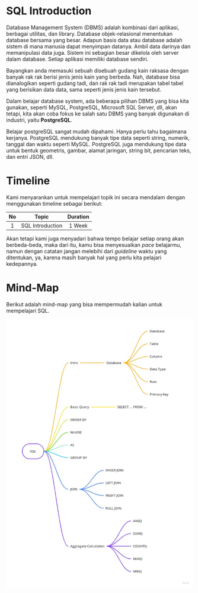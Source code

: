 # SQL Introduction

Database Management System (DBMS) adalah kombinasi dari aplikasi, berbagai utilitas, dan library. Database objek-relasional menentukan database bersama yang besar.
Adapun basis data atau database adalah sistem di mana manusia dapat menyimpan datanya. Ambil data darinya dan memanipulasi data juga. Sistem ini sebagian besar dikelola oleh server dalam database. Setiap aplikasi memiliki database sendiri.

Bayangkan anda memasuki sebuah disebuah gudang kain raksasa dengan banyak rak rak berisi jenis jenis kain yang berbeda. Nah, database bisa dianalogikan seperti gudang tadi, dan rak rak tadi merupakan tabel tabel yang berisikan data data, sama seperti jenis jenis kain tersebut.

Dalam belajar database system, ada beberapa pilihan DBMS yang bisa kita gunakan, seperti MySQL, PostgreSQL, Microsoft SQL Server, dll, akan tetapi, kita akan coba fokus ke salah satu DBMS yang banyak digunakan di industri, yaitu **PostgreSQL**.

Belajar postgreSQL sangat mudah dipahami. Hanya perlu tahu bagaimana kerjanya. PostgreSQL mendukung banyak tipe data seperti string, numerik, tanggal dan waktu seperti MySQL. PostgreSQL juga mendukung tipe data untuk bentuk geometris, gambar, alamat jaringan, string bit, pencarian teks, dan entri JSON, dll.

# Timeline

Kami menyarankan untuk mempelajari topik ini secara mendalam dengan menggunakan timeline sebagai berikut:

| No  | Topic            | Duration |
|:---:|:----------------:|:--------:|
| 1   | SQL Introduction | 1 Week   |

Akan tetapi kami juga menyadari bahwa tempo belajar setiap orang akan berbeda-beda, maka dari itu, kamu bisa menyesuaikan *pace* belajarmu, namun dengan catatan jangan melebihi dari *guideline* waktu yang ditentukan, ya, karena masih banyak hal yang perlu kita pelajari kedepannya.

# Mind-Map

Berikut adalah mind-map yang bisa mempermudah kalian untuk mempelajari SQL.

![](/2/images/SQL%20Mind%20Map.jpg)
